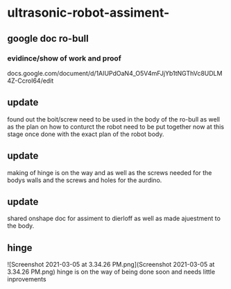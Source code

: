 # ultrasonic-robot-assiment-


## google doc ro-bull

### evidince/show of work and proof
docs.google.com/document/d/1AIUPdOaN4_O5V4mFJjYb1tNGThVc8UDLM4Z-CcroI64/edit

## update
found out the boit/screw need to be used in the body of the ro-bull as well as the plan on how to conturct the robot need to be put together now at this stage once done with the exact plan of the robot body. 

## update 
making of hinge is on the way and as well as the screws needed for the bodys walls and the screws and holes for the aurdino.

## update 
shared onshape doc for assiment to dierloff as well as made ajuestment to the body. 

## hinge 
![Screenshot 2021-03-05 at 3.34.26 PM.png](Screenshot 2021-03-05 at 3.34.26 PM.png)
hinge is on the way of being done soon and needs little inprovements 
